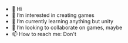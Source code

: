 - 👋 Hi
- 👀 I’m interested in creating games
- 🌱 I’m currently learning anything but unity
- 💞️ I’m looking to collaborate on games, maybe
- 📫 How to reach me: Don't
